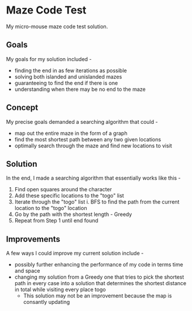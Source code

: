# Maze Code Test
My micro-mouse maze code test solution.

## Goals
My goals for my solution included - 

* finding the end in as few iterations as possible
* solving both islanded and unislanded mazes 
* guaranteeing to find the end if there is one
* understanding when there may be no end to the maze

## Concept
My precise goals demanded a searching algorithm that could - 

* map out the entire maze in the form of a graph
* find the most shortest path between any two given locations
* optimally search through the maze and find new locations to visit

## Solution
In the end, I made a searching algorithm that essentially works like this - 

1. Find open squares around the character
2. Add these specific locations to the "togo" list
3. Iterate through the "togo" list
  i. BFS to find the path from the current location to the "togo" location
4. Go by the path with the shortest length - Greedy
5. Repeat from Step 1 until end found

## Improvements
A few ways I could improve my current solution include -

* possibly further enhancing the performance of my code in terms time and space
* changing my solution from a Greedy one that tries to pick the shortest path in every case 
  into a solution that determines the shortest distance in total while visiting every place togo
  * This solution may not be an improvement because the map is consantly updating
